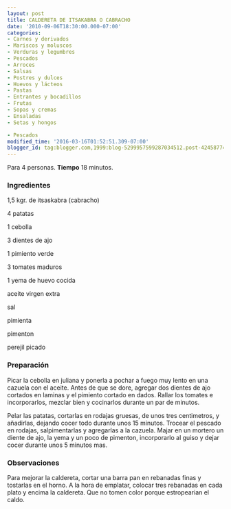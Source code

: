 ```yaml
---
layout: post
title: CALDERETA DE ITSAKABRA O CABRACHO
date: '2010-09-06T18:30:00.000-07:00'
categories:
- Carnes y derivados
- Mariscos y moluscos
- Verduras y legumbres
- Pescados
- Arroces
- Salsas
- Postres y dulces
- Huevos y lácteos
- Pastas
- Entrantes y bocadillos
- Frutas
- Sopas y cremas
- Ensaladas
- Setas y hongos

- Pescados
modified_time: '2016-03-16T01:52:51.309-07:00'
blogger_id: tag:blogger.com,1999:blog-5299957599287034512.post-4245877463602287435
---
```


Para 4 personas.
<b>Tiempo</b> 18 minutos.

<h3>Ingredientes</h3>

1,5 kgr. de itsaskabra (cabracho)

4 patatas

1 cebolla

3 dientes de ajo

1 pimiento verde

3 tomates maduros

1 yema de huevo cocida

aceite virgen extra

sal

pimienta

pimenton

perejil picado

<h3>Preparación</h3>

Picar la cebolla en juliana y ponerla a pochar a fuego muy lento en una cazuela con el aceite. Antes de que se dore, agregar dos dientes de ajo cortados en laminas y el pimiento cortado en dados. Rallar los tomates e incorporarlos, mezclar bien y cocinarlos durante un par de minutos.

Pelar las patatas, cortarlas en rodajas gruesas, de unos tres centimetros, y añadirlas, dejando cocer todo durante unos 15 minutos. Trocear el pescado en rodajas, salpimentarlas y agregarlas a la cazuela. Majar en un mortero un diente de ajo, la yema y un poco de pimenton, incorporarlo al guiso y dejar cocer durante unos 5 minutos mas.

<h3>Observaciones</h3>

Para mejorar la caldereta, cortar una barra pan en rebanadas finas y tostarlas en el horno. A la hora de emplatar, colocar tres rebanadas en cada plato y encima la caldereta. Que no tomen color porque estropearian el caldo.

